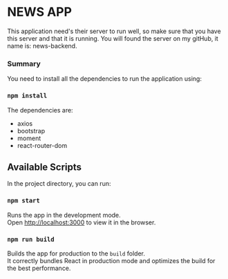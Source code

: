 # NEWS APP

This application need's their server to run well, so make sure that you have this server and that it is running. You will found the server on my gitHub, it name is: news-backend.


### Summary
You need to install all the dependencies to run the application using:

### `npm install`

The dependencies are: 
 - axios
 - bootstrap
 - moment
 - react-router-dom

## Available Scripts

In the project directory, you can run:

### `npm start`

Runs the app in the development mode.<br>
Open [http://localhost:3000](http://localhost:3000) to view it in the browser.


### `npm run build`

Builds the app for production to the `build` folder.<br>
It correctly bundles React in production mode and optimizes the build for the best performance.

